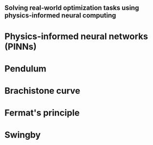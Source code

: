 ## Solving real‑world optimization tasks using physics‑informed neural computing
# Physics-informed neural networks (PINNs)


# Pendulum

# Brachistone curve

# Fermat's principle

# Swingby
